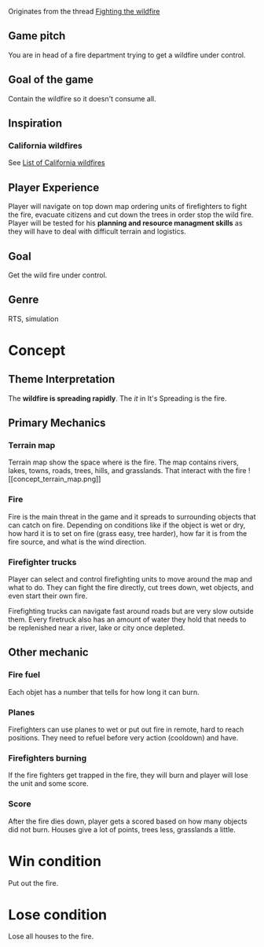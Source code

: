 Originates from the thread [Fighting the wildfire](https://discord.com/channels/1177382853101760634/1195390849010389042)
## Game pitch 

You are in head of a fire department trying to get a wildfire under control. 
## Goal of the game
Contain the wildfire so it doesn't consume all. 
## Inspiration 

### California wildfires

See [List of California wildfires](https://en.wikipedia.org/wiki/List_of_California_wildfires)
## Player Experience

Player will navigate on top down map ordering units of firefighters to fight the fire, evacuate citizens and cut down the trees in order stop the wild fire. Player will be tested for his **planning and resource managment skills** as they will have to deal with difficult terrain and logistics.
## Goal
Get the wild fire under control. 
## Genre
RTS, simulation
# Concept 

## Theme Interpretation
The **wildfire is spreading rapidly**.  The *it* in It's Spreading is the fire.  
## Primary Mechanics
### Terrain map
Terrain map show the space where is the fire. The map contains rivers, lakes, towns, roads, trees, hills, and grasslands. That interact with the fire 
![[concept_terrain_map.png]]
### Fire
Fire is the main threat in the game and it spreads to surrounding objects that can catch on fire. Depending on conditions like if the object is wet or dry, how hard it is to set on fire (grass easy, tree harder), how far it is from the fire source, and what is the wind direction. 
### Firefighter trucks
Player can select and control firefighting units to move around the map and what to do. They can fight the fire directly, cut trees down, wet objects, and even start their own fire. 

Firefighting trucks can navigate fast around roads but are very slow outside them. Every firetruck also has an amount of water they hold that needs to be replenished near a river, lake or city once depleted. 
## Other mechanic

### Fire fuel
Each objet has a number that tells for how long it can burn.
### Planes 
Firefighters can use planes to wet or put out fire in remote, hard to reach positions. They need to refuel before very action (cooldown) and have.
### Firefighters burning
If the fire fighters get trapped in the fire, they will burn and player will lose the unit and some score. 
### Score
After the fire dies down, player gets a scored based on how many objects did not burn. Houses give a lot of points, trees less, grasslands a little. 
# Win condition
Put out the fire.
# Lose condition
Lose all houses to the fire. 